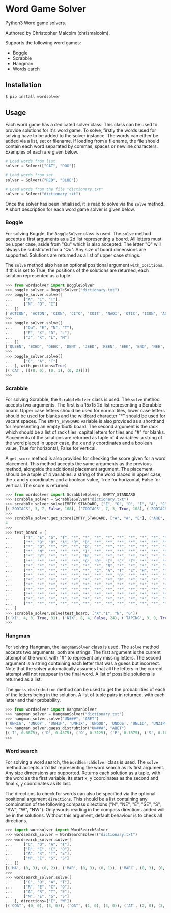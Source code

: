 # Word Game Solver
Python3 Word game solvers.

Authored by Christopher Malcolm (chrismalcolm).

Supports the following word games:
* Boggle
* Scrabble
* Hangman
* Words earch

## Installation

```bash
$ pip install wordsolver
```

## Usage

Each word game has a dedicated solver class. This class can be used to provide solutions for it's word game. To solve, firstly the words used for solving have to be added to the solver instance. The words can either be added via a list, set or filename. If loading from a filename, the file should contain each word separated by commas, spaces or newline characters. Examples of each are given below.

```python
# Load words from list
solver = Solver(["CAT", "DOG"])

# Load words from set
solver = Solver({"RED", "BLUE"})

# Load words from the file "dictionary.txt"
solver = Solver("dictionary.txt")
```

Once the solver has been initialised, it is read to solve via the `solve` method. A short description for each word game solver is given below.

### Boggle

For solving Boggle, the `BoggleSolver` class is used. The `solve` method accepts a first arguments as a 2d list representing a board. All letters must be upper case, aside from "Qu" which is also accepted. The letter "Q" will always be substituted for a "Qu". Any size of board dimensions are supported. Solutions are returned as a list of upper case strings.

The `solve` method also has an optional positional argument `with_positions`. If this is set to True, the positions of the solutions are returned, each solution represented as a tuple.

```python
>>> from wordsolver import BoggleSolver
>>> boggle_solver = BoggleSolver("dictionary.txt")
>>> boggle_solver.solve([
...     ["A", "C", "T"],
...     ["N", "O", "I"]
... ])
['ACTION', 'ACTON', 'CION', 'CITO', 'COIT', 'NAOI', 'OTIC', 'ICON', 'ACT', 'CIT', 'COT', 'CON', 'CAN', 'TIC', 'TOC', 'TON', 'NOT', 'OCA', 'ION']
>>>
>>> boggle_solver.solve([
...     ["Qu", "E", "N", "T"],
...     ["E", "X", "D", "L"],
...     ["J", "K", "L", "M"]
... ])
['QUEEN', 'EXED', 'DEEK', 'DENT', 'JEED', 'KEEN', 'EEK', 'END', 'NEE', 'NED', 'EEN', 'XED', 'DEN', 'DEE', 'DEX', 'JEE', 'KEX']
>>>
>>> boggle_solver.solve([
...     ["C", "A", "T"]
... ], with_positions=True)
[('CAT', [[(0, 0), (0, 1), (0, 2)]])]
>>>
```

### Scrabble

For solving Scrabble, the `ScrabbleSolver` class is used. The `solve` method accepts two arguments. The first is a 15x15 2d list representing a Scrabble board. Upper case letters should be used for normal tiles, lower case letters should be used for blanks and the wildcard character "\*" should be used for vacant spaces. The `EMPTY_STANDARD` variable is also provided as a shorthand for representing an empty 15x15 board. The second argument is the rack which should be a list of rack tiles, capital letters for tiles and "#" for blanks. Placements of the solutions are returned as tuple of 4 variables: a string of the word placed in upper case, the x and y coordinates and a boolean value, True for horizontal, False for vertical.

A `get_score` method is also provided for checking the score given for a word placement. This method accepts the same arguments as the previous method, alongside the additional placement argument. The placement should be a tuple of 4 variables: a string of the word placed in upper case, the x and y coordinates and a boolean value, True for horizontal, False for vertical. The score is returned.

```python
>>> from wordsolver import ScrabbleSolver, EMPTY_STANDARD
>>> scrabble_solver = ScrabbleSolver("dictionary.txt")
>>> scrabble_solver.solve(EMPTY_STANDARD, ["Z", "O", "D", "I", "A", "C", "S"])
[('ZODIACS', 3, 7, False, 108), ('ZODIACS', 7, 3, True, 108), ('ZODIACS', 6, 7, False, 94), ... , ('OI', 6, 7, False, 4), ('OI', 7, 6, True, 4)]
>>>
>>> scrabble_solver.get_score(EMPTY_STANDARD, ["A", "#", "E"], ("ARE", 7, 7, False))
4
>>>
>>> test_board = [
...     ["T", "E", "S", "T", "*", "*", "*", "*", "*", "*", "*", "*", "*", "*", "*"],
...     ["*", "B", "O", "A", "R", "D", "*", "*", "*", "*", "*", "*", "*", "*", "*"],
...     ["*", "O", "*", "P", "*", "O", "*", "*", "*", "*", "*", "*", "*", "*", "*"],
...     ["*", "N", "*", "*", "*", "I", "*", "*", "*", "*", "*", "*", "*", "*", "*"],
...     ["*", "Y", "*", "*", "*", "N", "*", "*", "*", "*", "*", "*", "*", "*", "*"],
...     ["*", "*", "*", "*", "*", "G", "R", "E", "E", "T", "*", "*", "*", "*", "*"],
...     ["*", "*", "*", "*", "*", "*", "*", "R", "*", "*", "*", "*", "*", "*", "*"],
...     ["*", "*", "*", "*", "*", "*", "C", "A", "T", "c", "H", "*", "*", "*", "*"],
...     ["*", "*", "*", "*", "*", "*", "*", "*", "O", "*", "*", "*", "*", "*", "*"],
...     ["*", "*", "*", "*", "*", "*", "*", "*", "P", "*", "*", "*", "*", "*", "*"],
...     ["*", "*", "*", "*", "*", "*", "*", "*", "*", "*", "*", "*", "*", "*", "*"],
...     ["*", "*", "*", "*", "*", "*", "*", "*", "*", "*", "*", "*", "*", "*", "*"],
...     ["*", "*", "*", "*", "*", "*", "*", "*", "*", "*", "*", "*", "*", "*", "*"],
...     ["*", "*", "*", "*", "*", "*", "*", "*", "*", "*", "*", "*", "*", "*", "*"],
...     ["*", "*", "*", "*", "*", "*", "*", "*", "*", "*", "*", "*", "*", "*", "*"]
... ]
>>> scrabble_solver.solve(test_board, ["X","I", "N", "G"])
[('XI', 4, 3, True, 31), ('NIX', 8, 4, False, 24), ('TAPING', 3, 0, True, 18), ('OX', 5, 2, False, 17), ... , ('IN', 5, 3, False, 2)]
>>>
```

### Hangman

For solving Hangman, the `HangmanSolver` class is used. The `solve` method accepts two arguments, both are strings. The first argument is the current attempt of the word, with "#" to represent any missing letters. The second argument is a string containing each letter that was a guess but incorrect. Note that the solver automatically assumes that all the letters in the current attempt will not reappear in the final word. A list of possible solutions is returned as a list.

The `guess_distribution` method can be used to get the probabilities of each of the letters being in the solution. A list of tuple pairs in returned, with each letter and their probability.

```python
>>> from wordsolver import HangmanSolver
>>> hangman_solver = HangmanSolver("dictionary.txt")
>>> hangman_solver.solve("UN###", "ABET")
{'UNRIG', 'UNCOY', 'UNHIP', 'UNFIX', 'UNGOD', 'UNDOS', 'UNLID', 'UNZIP', 'UNRID', 'UNDID', 'UNCOS', 'UNRIP', 'UNSOD', 'UNMIX', 'UNIFY', 'UNKID'}
>>> hangman_solver.guess_distrubtion("UN###", "ABET")
[('I', 0.6875), ('D', 0.4375), ('O', 0.3125), ('P', 0.1875), ('S', 0.1875), ... , ('H', 0.0625), ('J', 0), ('V', 0), ('Q', 0), ('W', 0)]
>>>
```

### Word search

For solving a word search, the `WordSearchSolver` class is used. The `solve` method accepts a 2d list representing the word search as its first argument. Any size dimensions are supported. Returns each solution as a tuple, with the word as the first variable, its start x, y coordinates as the second and final x, y coordinates as its last.

The directions to check for words can also be specified via the optional positional argument `directions`. This should be a list containing any combination of the following compass directions ("N", "NE", "E", "SE", "S", "SW", "W", "NW"). Only words reading in the compass directions added will be in the solutions. Without this argument, default behaviour is to check all directions.

```python
>>> import wordsolver import WordSearchSolver
>>> wordsearch_solver = WordSearchSolver("dictionary.txt")
>>> wordsearch_solver.solve([
...     ["C", "O", "A", "T"],
...     ["R", "E", "C", "O"],
...     ["A", "R", "T", "E"],
...     ["M", "E", "S", "S"]
... ])
[('MA', (0, 3), (0, 2)), ('MAR', (0, 3), (0, 1)), ('MARC', (0, 3), (0, 0)), ... , ('ECO', (3, 2), (1, 0))]
>>>
>>> wordsearch_solver.solve([
...     ["C", "O", "A", "T"],
...     ["R", "E", "C", "O"],
...     ["A", "R", "T", "E"],
...     ["M", "E", "S", "S"]
... ], directions=["E", "W"])
[('COAT', (0, 0), (3, 0)), ('OAT', (1, 0), (3, 0)), ('AT', (2, 0), (3, 0)), ('RE', (0, 1), (1, 1)), ... , ('EM', (1, 3), (0, 3))]
```
